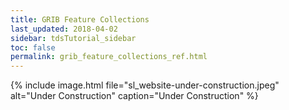 ```yaml
---
title: GRIB Feature Collections
last_updated: 2018-04-02
sidebar: tdsTutorial_sidebar
toc: false
permalink: grib_feature_collections_ref.html
---
```


{% include image.html file="sl_website-under-construction.jpeg" alt="Under Construction" caption="Under Construction" %}
